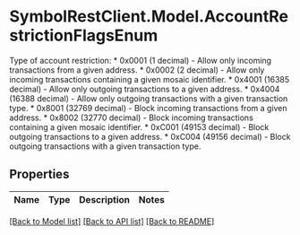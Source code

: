 # SymbolRestClient.Model.AccountRestrictionFlagsEnum
Type of account restriction: * 0x0001 (1 decimal) - Allow only incoming transactions from a given address. * 0x0002 (2 decimal) - Allow only incoming transactions containing a given mosaic identifier. * 0x4001 (16385 decimal) - Allow only outgoing transactions to a given address. * 0x4004 (16388 decimal) - Allow only outgoing transactions with a given transaction type. * 0x8001 (32769 decimal) - Block incoming transactions from a given address. * 0x8002 (32770 decimal) - Block incoming transactions containing a given mosaic identifier. * 0xC001 (49153 decimal) - Block outgoing transactions to a given address. * 0xC004 (49156 decimal) - Block outgoing transactions with a given transaction type. 

## Properties

Name | Type | Description | Notes
------------ | ------------- | ------------- | -------------

[[Back to Model list]](../README.md#documentation-for-models) [[Back to API list]](../README.md#documentation-for-api-endpoints) [[Back to README]](../README.md)


